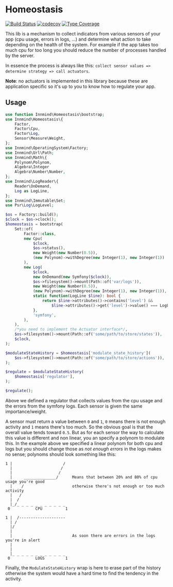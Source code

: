 # Homeostasis

[![Build Status](https://github.com/Innmind/Homeostasis/workflows/CI/badge.svg)](https://github.com/Innmind/Homeostasis/actions?query=workflow%3ACI)
[![codecov](https://codecov.io/gh/Innmind/Homeostasis/branch/develop/graph/badge.svg)](https://codecov.io/gh/Innmind/Homeostasis)
[![Type Coverage](https://shepherd.dev/github/Innmind/Homeostasis/coverage.svg)](https://shepherd.dev/github/Innmind/Homeostasis)

This lib is a mechanism to collect indicators from various sensors of your app (cpu usage, errors in logs, ...) and determine what action to take depending on the health of the system. For example if the app takes too much cpu for too long you should reduce the number of processes handled by the server.

In essence the process is always like this: `collect sensor values => determine strategy => call actuators`.

**Note**: no actuators is implemented in this library because these are application specific so it's up to you to know how to regulate your app.

## Usage

```php
use function Innmind\Homeostasis\bootstrap;
use Innmind\Homeostasis\{
    Factor,
    Factor\Cpu,
    Factor\Log,
    Sensor\Measure\Weight,
};
use Innmind\OperatingSystem\Factory;
use Innmind\Url\Path;
use Innmind\Math\{
    Polynom\Polynom,
    Algebra\Integer
    Algebra\Number\Number,
};
use Innmind\LogReader\{
    Reader\OnDemand,
    Log as LogLine,
};
use Innmind\Immutable\Set;
use Psr\Log\LogLevel;

$os = Factory::build();
$clock = $os->clock();
$homeostasis = bootstrap(
    Set::of(
        Factor::class,
        new Cpu(
            $clock,
            $os->status(),
            new Weight(new Number(0.5)),
            (new Polynom)->withDegree(new Integer(1), new Integer(1))
        ),
        new Log(
            $clock,
            new OnDemand(new Symfony($clock)),
            $os->filesystem()->mount(Path::of('var/logs')),
            new Weight(new Number(0.5)),
            (new Polynom)->withDegree(new Integer(1), new Integer(1)),
            static function(LogLine $line): bool {
                return $line->attributes()->contains('level') &&
                    $line->attributes()->get('level')->value() === LogLevel:CRITICAL;
            },
            'symfony',
        ),
    ),
    /*you need to implement the Actuator interface*/,
    $os->filesystem()->mount(Path::of('some/path/to/store/states')),
    $clock,
);

$modulateStateHistory = $homeostasis['modulate_state_history'](
    $os->filesystem()->mount(Path::of('some/path/to/store/actions')),
);

$regulate = $modulateStateHistory(
    $homeostasis['regulator'],
);

$regulate();
```

Above we defined a regulator that collects values from the cpu usage and the errors from the symfony logs. Each sensor is given the same importance/weight.

A sensor must return a value between `0` and `1`, `0` means there is not enough activity and `1` means there's too much. So the obvious goal is that the overall value tends toward `0.5`. But as for each sensor the way to calculate this value is different and non linear, you an specify a polynom to modulate this. In the example above we specified a linear polynom for both cpu and logs but you should change those as _not enough errors_ in the logs makes no sense; polynoms should look something like this:

```
1 |                      /
  |                     /
  |                    /
  |     ______________/      Means that between 20% and 80% of cpu usage you're good
  |    /                     otherwise there's not enough or too much activity
  |   /
  |  /
  |_/_ _ _ _ _ _ _ _ _ _ _
 0           CPU          1
```
```
1 |  /--------------------
  | /
  |/
  |
  |                          As soon there are errors in the logs you're in alert
  |
  |
  |_ _ _ _ _ _ _ _ _ _ _ _
 0           LOGS         1
```

Finally, the `ModulateStateHistory` wrap is here to erase part of the history otherwise the system would have a hard time to find the tendency in the activity.
